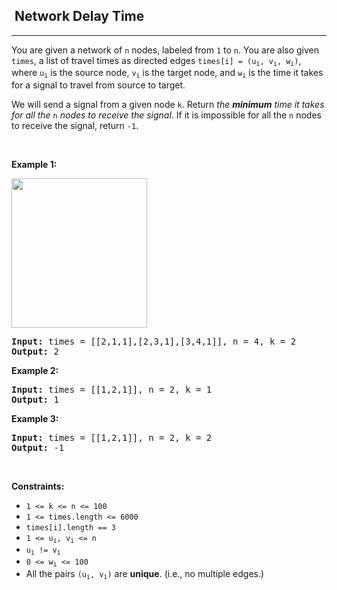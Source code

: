 <h2>  Network Delay Time</h2><hr><div style="user-select: auto;"><p style="user-select: auto;">You are given a network of <code style="user-select: auto;">n</code> nodes, labeled from <code style="user-select: auto;">1</code> to <code style="user-select: auto;">n</code>. You are also given <code style="user-select: auto;">times</code>, a list of travel times as directed edges <code style="user-select: auto;">times[i] = (u<sub style="user-select: auto;">i</sub>, v<sub style="user-select: auto;">i</sub>, w<sub style="user-select: auto;">i</sub>)</code>, where <code style="user-select: auto;">u<sub style="user-select: auto;">i</sub></code> is the source node, <code style="user-select: auto;">v<sub style="user-select: auto;">i</sub></code> is the target node, and <code style="user-select: auto;">w<sub style="user-select: auto;">i</sub></code> is the time it takes for a signal to travel from source to target.</p>

<p style="user-select: auto;">We will send a signal from a given node <code style="user-select: auto;">k</code>. Return <em style="user-select: auto;">the <strong style="user-select: auto;">minimum</strong> time it takes for all the</em> <code style="user-select: auto;">n</code> <em style="user-select: auto;">nodes to receive the signal</em>. If it is impossible for all the <code style="user-select: auto;">n</code> nodes to receive the signal, return <code style="user-select: auto;">-1</code>.</p>

<p style="user-select: auto;">&nbsp;</p>
<p style="user-select: auto;"><strong style="user-select: auto;">Example 1:</strong></p>
<img alt="" src="https://assets.leetcode.com/uploads/2019/05/23/931_example_1.png" style="width: 217px; height: 239px; user-select: auto;">
<pre style="user-select: auto;"><strong style="user-select: auto;">Input:</strong> times = [[2,1,1],[2,3,1],[3,4,1]], n = 4, k = 2
<strong style="user-select: auto;">Output:</strong> 2
</pre>

<p style="user-select: auto;"><strong style="user-select: auto;">Example 2:</strong></p>

<pre style="user-select: auto;"><strong style="user-select: auto;">Input:</strong> times = [[1,2,1]], n = 2, k = 1
<strong style="user-select: auto;">Output:</strong> 1
</pre>

<p style="user-select: auto;"><strong style="user-select: auto;">Example 3:</strong></p>

<pre style="user-select: auto;"><strong style="user-select: auto;">Input:</strong> times = [[1,2,1]], n = 2, k = 2
<strong style="user-select: auto;">Output:</strong> -1
</pre>

<p style="user-select: auto;">&nbsp;</p>
<p style="user-select: auto;"><strong style="user-select: auto;">Constraints:</strong></p>

<ul style="user-select: auto;">
	<li style="user-select: auto;"><code style="user-select: auto;">1 &lt;= k &lt;= n &lt;= 100</code></li>
	<li style="user-select: auto;"><code style="user-select: auto;">1 &lt;= times.length &lt;= 6000</code></li>
	<li style="user-select: auto;"><code style="user-select: auto;">times[i].length == 3</code></li>
	<li style="user-select: auto;"><code style="user-select: auto;">1 &lt;= u<sub style="user-select: auto;">i</sub>, v<sub style="user-select: auto;">i</sub> &lt;= n</code></li>
	<li style="user-select: auto;"><code style="user-select: auto;">u<sub style="user-select: auto;">i</sub> != v<sub style="user-select: auto;">i</sub></code></li>
	<li style="user-select: auto;"><code style="user-select: auto;">0 &lt;= w<sub style="user-select: auto;">i</sub> &lt;= 100</code></li>
	<li style="user-select: auto;">All the pairs <code style="user-select: auto;">(u<sub style="user-select: auto;">i</sub>, v<sub style="user-select: auto;">i</sub>)</code> are <strong style="user-select: auto;">unique</strong>. (i.e., no multiple edges.)</li>
</ul>
</div>